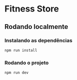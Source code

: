 # Fitness Store

##  Rodando localmente

### Instalando as dependências

```bash
npm run install
```

### Rodando o projeto

```bash
npm run dev
```